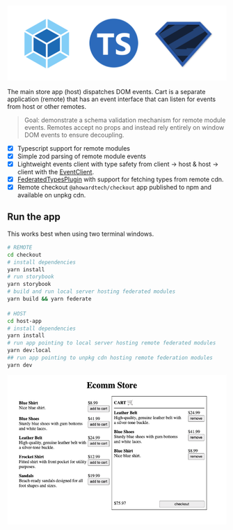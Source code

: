 ![featured image](/images/feature-image.png)

The main store app (host) dispatches DOM events. Cart is a separate application (remote) that has an event interface that can listen for events from host or other remotes.

> Goal: demonstrate a schema validation mechanism for remote module events. Remotes accept no props and instead rely entirely on window DOM events to ensure decoupling.

- [x] Typescript support for remote modules
- [x] Simple zod parsing of remote module events
- [x] Lightweight events client with type safety from client -> host & host -> client with the [EventClient](https://github.com/rocket-science-core/core/blob/main/docs/event-client/overview.md).
- [x] [FederatedTypesPlugin](https://github.com/module-federation/universe/tree/main/packages/typescript) with support for fetching types from remote cdn.
- [x] Remote checkout `@ahowardtech/checkout` app published to npm and available on unpkg cdn.

## Run the app

This works best when using two terminal windows.

```bash
# REMOTE
cd checkout
# install dependencies
yarn install
# run storybook
yarn storybook
# build and run local server hosting federated modules
yarn build && yarn federate

# HOST
cd host-app
# install dependencies
yarn install
# run app pointing to local server hosting remote federated modules
yarn dev:local
## run app pointing to unpkg cdn hosting remote federation modules
yarn dev
```

![host app screenshot](/images/host-app.png)
